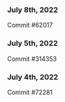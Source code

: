 ### July 8th, 2022

Commit #62017

### July 5th, 2022

Commit #314353


### July 4th, 2022

Commit #72281
